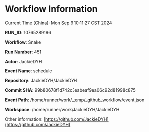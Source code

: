 # Workflow Information

Current Time (China): Mon Sep  9 10:11:27 CST 2024  

**RUN_ID**: 10765289196  

**Workflow**: Snake  

**Run Number**: 451  

**Actor**: JackieDYH  

**Event Name**: schedule  

**Repository**: JackieDYH/JackieDYH  

**Commit SHA**: 99b80678f1d742c3eabeaf9ea06c92d81998c875  

**Event Path**: /home/runner/work/_temp/_github_workflow/event.json  

**Workspace**: /home/runner/work/JackieDYH/JackieDYH  

Other information: [https://github.com/JackieDYH](https://github.com/JackieDYH)
